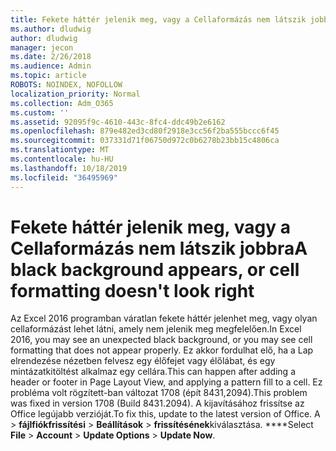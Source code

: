 ```yaml
---
title: Fekete háttér jelenik meg, vagy a Cellaformázás nem látszik jobbra
ms.author: dludwig
author: dludwig
manager: jecon
ms.date: 2/26/2018
ms.audience: Admin
ms.topic: article
ROBOTS: NOINDEX, NOFOLLOW
localization_priority: Normal
ms.collection: Adm_O365
ms.custom: ''
ms.assetid: 92095f9c-4610-443c-8fc4-ddc49b2e6162
ms.openlocfilehash: 879e482ed3cd80f2918e3cc56f2ba555bccc6f45
ms.sourcegitcommit: 037331d71f06750d972c0b6278b23bb15c4806ca
ms.translationtype: MT
ms.contentlocale: hu-HU
ms.lasthandoff: 10/18/2019
ms.locfileid: "36495969"
---
```

# <a name="a-black-background-appears-or-cell-formatting-doesnt-look-right"></a><span data-ttu-id="4c63e-102">Fekete háttér jelenik meg, vagy a Cellaformázás nem látszik jobbra</span><span class="sxs-lookup"><span data-stu-id="4c63e-102">A black background appears, or cell formatting doesn't look right</span></span>

<span data-ttu-id="4c63e-103">Az Excel 2016 programban váratlan fekete háttér jelenhet meg, vagy olyan cellaformázást lehet látni, amely nem jelenik meg megfelelően.</span><span class="sxs-lookup"><span data-stu-id="4c63e-103">In Excel 2016, you may see an unexpected black background, or you may see cell formatting that does not appear properly.</span></span> <span data-ttu-id="4c63e-104">Ez akkor fordulhat elő, ha a Lap elrendezése nézetben felvesz egy élőfejet vagy élőlábat, és egy mintázatkitöltést alkalmaz egy cellára.</span><span class="sxs-lookup"><span data-stu-id="4c63e-104">This can happen after adding a header or footer in Page Layout View, and applying a pattern fill to a cell.</span></span> <span data-ttu-id="4c63e-105">Ez probléma volt rögzített-ban változat 1708 (épít 8431,2094).</span><span class="sxs-lookup"><span data-stu-id="4c63e-105">This problem was fixed in version 1708 (Build 8431.2094).</span></span> <span data-ttu-id="4c63e-106">A kijavításához frissítse az Office legújabb verzióját.</span><span class="sxs-lookup"><span data-stu-id="4c63e-106">To fix this, update to the latest version of Office.</span></span> <span data-ttu-id="4c63e-107">A \> **fájlfiókfrissítési** \> **Beállítások** \> **frissítésének**kiválasztása. \*\*\*\*</span><span class="sxs-lookup"><span data-stu-id="4c63e-107">Select **File** \> **Account** \> **Update Options** \> **Update Now**.</span></span>
  

